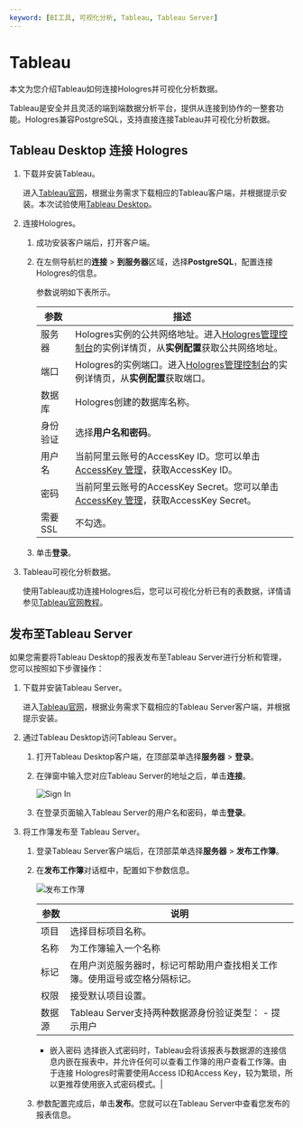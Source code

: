 ```yaml
---
keyword: [BI工具, 可视化分析, Tableau, Tableau Server]
---
```


# Tableau

本文为您介绍Tableau如何连接Hologres并可视化分析数据。

Tableau是安全并且灵活的端到端数据分析平台，提供从连接到协作的一整套功能。Hologres兼容PostgreSQL，支持直接连接Tableau并可视化分析数据。

## Tableau Desktop 连接 Hologres

1.  下载并安装Tableau。

    进入[Tableau官网](https://www.tableau.com/zh-cn/products)，根据业务需求下载相应的Tableau客户端，并根据提示安装。本次试验使用[Tableau Desktop](https://www.tableau.com/zh-cn/products/desktop)。

2.  连接Hologres。

    1.  成功安装客户端后，打开客户端。

    2.  在左侧导航栏的**连接** \> **到服务器**区域，选择**PostgreSQL**，配置连接Hologres的信息。

        参数说明如下表所示。

        |参数|描述|
        |--|--|
        |服务器|Hologres实例的公共网络地址。进入[Hologres管理控制台](https://hologram.console.aliyun.com/#/instance)的实例详情页，从**实例配置**获取公共网络地址。 |
        |端口|Hologres的实例端口。进入[Hologres管理控制台](https://hologram.console.aliyun.com/#/instance)的实例详情页，从**实例配置**获取端口。 |
        |数据库|Hologres创建的数据库名称。|
        |身份验证|选择**用户名和密码**。|
        |用户名|当前阿里云账号的AccessKey ID。您可以单击[AccessKey 管理](https://usercenter.console.aliyun.com/?spm=5176.2020520153.nav-right.dak.3bcf415dCWGUBj#/manage/ak)，获取AccessKey ID。 |
        |密码|当前阿里云账号的AccessKey Secret。您可以单击[AccessKey 管理](https://usercenter.console.aliyun.com/?spm=5176.2020520153.nav-right.dak.3bcf415dCWGUBj#/manage/ak)，获取AccessKey Secret。 |
        |需要SSL|不勾选。|

    3.  单击**登录**。

3.  Tableau可视化分析数据。

    使用Tableau成功连接Hologres后，您可以可视化分析已有的表数据，详情请参见[Tableau官网教程](https://www.tableau.com/zh-cn/learn/get-started)。


## 发布至Tableau Server

如果您需要将Tableau Desktop的报表发布至Tableau Server进行分析和管理，您可以按照如下步骤操作：

1.  下载并安装Tableau Server。

    进入[Tableau官网](https://www.tableau.com/zh-cn/products)，根据业务需求下载相应的Tableau Server客户端，并根据提示安装。

2.  通过Tableau Desktop访问Tableau Server。

    1.  打开Tableau Desktop客户端，在顶部菜单选择**服务器** \> **登录**。

    2.  在弹窗中输入您对应Tableau Server的地址之后，单击**连接**。

        ![Sign In](https://static-aliyun-doc.oss-accelerate.aliyuncs.com/assets/img/zh-CN/0598091161/p236676.png)

    3.  在登录页面输入Tableau Server的用户名和密码，单击**登录**。

3.  将工作簿发布至 Tableau Server。

    1.  登录Tableau Server客户端后，在顶部菜单选择**服务器** \> **发布工作簿**。

    2.  在**发布工作簿**对话框中，配置如下参数信息。

        ![发布工作薄](https://static-aliyun-doc.oss-accelerate.aliyuncs.com/assets/img/zh-CN/0598091161/p236693.png)

        |参数|说明|
        |--|--|
        |项目|选择目标项目名称。|
        |名称|为工作簿输入一个名称|
        |标记|在用户浏览服务器时，标记可帮助用户查找相关工作簿。使用逗号或空格分隔标记。|
        |权限|接受默认项目设置。|
        |数据源|Tableau Server支持两种数据源身份验证类型：        -   提示用户
        -   嵌入密码
选择嵌入式密码时，Tableau会将该报表与数据源的连接信息内嵌在报表中，并允许任何可以查看工作簿的用户查看工作簿。由于连接 Hologres时需要使用Access ID和Access Key，较为繁琐，所以更推荐使用嵌入式密码模式。|

    3.  参数配置完成后，单击**发布**。您就可以在Tableau Server中查看您发布的报表信息。


